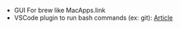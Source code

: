 - GUI For brew like MacApps.link 
- VSCode plugin to run bash commands (ex: git): [Article](https://stackoverflow.com/questions/52786022/shortcut-for-running-terminal-command-in-vs-code)
<!--stackedit_data:
eyJoaXN0b3J5IjpbLTI0NTQ0MTMwMywxNTk4MzExNjg5XX0=
-->